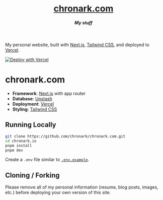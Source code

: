 <div align="center">
    <a href="https://chronark.com"><h1 align="center">chronark.com</h1></a>
    <h5>My stuff</h5>
</div>

<br/>

My personal website, built with [Next.js](https://nextjs.org/), [Tailwind CSS](https://tailwindcss.com/), and deployed to [Vercel](https://vercel.com/).


[![Deploy with Vercel](https://vercel.com/button)](https://vercel.com/new/upstash/clone?demo-title=Next.js%20Portfolio%20with%20Pageview%20Counter&demo-description=Portfolio%20site%20with%20pageview%20counter%2C%20built%20with%20Next.js%2013%20App%20Router%2C%20Contentlayer%2C%20and%20Upstash%20Redis.&demo-url=https%3A%2F%2Fchronark.com%2F&demo-image=%2F%2Fimages.ctfassets.net%2Fe5382hct74si%2F1DA8n5a6WaP9p1FXf9LmUY%2Fc6264fa2732355787bf657df92dda8a1%2FCleanShot_2023-04-17_at_14.17.37.png&project-name=Next.js%20Portfolio%20with%20Pageview%20Counter&repository-name=nextjs-portfolio-pageview-counter&repository-url=https%3A%2F%2Fgithub.com%2Fchronark%2Fchronark.com&from=templates&integration-ids=oac_V3R1GIpkoJorr6fqyiwdhl17)

# chronark.com

- **Framework**: [Next.js](https://nextjs.org/) with app router
- **Database**: [Upstash](https://upstash.com?ref=chronark.com)
- **Deployment**: [Vercel](https://vercel.com)
- **Styling**: [Tailwind CSS](https://tailwindcss.com)



## Running Locally


```bash
git clone https://github.com/chronark/chronark.com.git
cd chronark.io
pnpm install
pnpm dev
```

Create a `.env` file similar to [`.env.example`](https://github.com/chronark/chronark.com/blob/main/.env.example).

## Cloning / Forking

Please remove all of my personal information (resume, blog posts, images, etc.) before deploying your own version of this site.